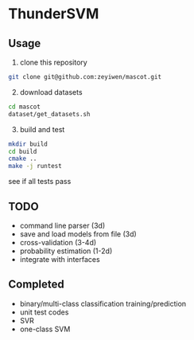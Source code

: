 # ThunderSVM
## Usage
1. clone this repository
```bash
git clone git@github.com:zeyiwen/mascot.git
```
2. download datasets
```bash
cd mascot
dataset/get_datasets.sh
```

3. build and test
```bash
mkdir build
cd build
cmake ..
make -j runtest
```
see if all tests pass

## TODO
- command line parser (3d)
- save and load models from file (3d)
- cross-validation (3-4d)
- probability estimation (1-2d)
- integrate with interfaces
## Completed
- binary/multi-class classification training/prediction
- unit test codes
- SVR
- one-class SVM
